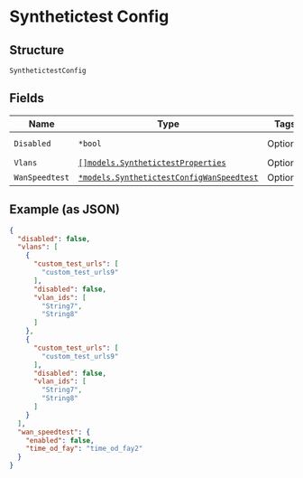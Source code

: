 
# Synthetictest Config

## Structure

`SynthetictestConfig`

## Fields

| Name | Type | Tags | Description |
|  --- | --- | --- | --- |
| `Disabled` | `*bool` | Optional | **Default**: `false` |
| `Vlans` | [`[]models.SynthetictestProperties`](../../doc/models/synthetictest-properties.md) | Optional | - |
| `WanSpeedtest` | [`*models.SynthetictestConfigWanSpeedtest`](../../doc/models/synthetictest-config-wan-speedtest.md) | Optional | - |

## Example (as JSON)

```json
{
  "disabled": false,
  "vlans": [
    {
      "custom_test_urls": [
        "custom_test_urls9"
      ],
      "disabled": false,
      "vlan_ids": [
        "String7",
        "String8"
      ]
    },
    {
      "custom_test_urls": [
        "custom_test_urls9"
      ],
      "disabled": false,
      "vlan_ids": [
        "String7",
        "String8"
      ]
    }
  ],
  "wan_speedtest": {
    "enabled": false,
    "time_od_fay": "time_od_fay2"
  }
}
```

